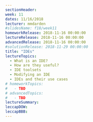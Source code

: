 ```yaml
---
sectionHeader:
week: 11
dates: 11/16/2018
lecturer: mmdarden
#slidesName: f18/week11
homeworkRelease: 2018-11-16 00:00:00
lectureRelease: 2018-11-16 00:00:00
advancedRelease: 2018-11-16 00:00:00
#solutionRelease: 2018-11-29 00:00:00
title: "IDEs"
lectureTopics:
  - What is an IDE?
  - How are they useful?
  - IDE toolsets
  - Modifying an IDE
  - IDEs and their use cases
# homeworkTopics:
#   - TBD
# advancedTopics:
#   - TBD
lectureSummary:
leccapDOW:
leccapBBB:
---
```

